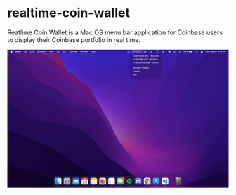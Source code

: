 # realtime-coin-wallet

Reatlime Coin Wallet is a Mac OS menu bar application for Coinbase users to display their Coinbase portfolio in real time.

![image info](./example.png)
